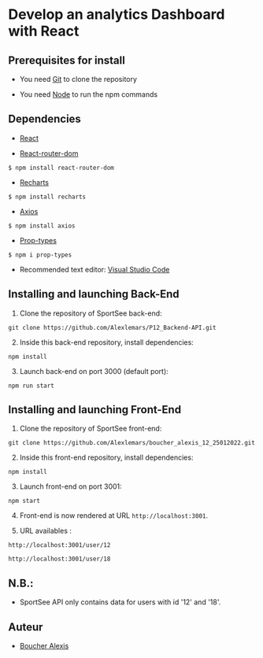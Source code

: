 # Develop an analytics Dashboard with React


## Prerequisites for install

- You need [Git](https://git-scm.com) to clone the repository

- You need [Node](https://nodejs.org/en/) to run the npm commands


## Dependencies

- [React](https://reactjs.org)

- [React-router-dom](https://reactrouter.com/web/guides/quick-start) 

`$ npm install react-router-dom`

- [Recharts](https://recharts.org/en-US)

`$ npm install recharts`

- [Axios](https://github.com/axios/axios) 

`$ npm install axios`  

- [Prop-types](https://www.npmjs.com/package/prop-types)  

`$ npm i prop-types`

- Recommended text editor: [Visual Studio Code](https://code.visualstudio.com)



## Installing and launching Back-End

1. Clone the repository of SportSee back-end:   

`git clone https://github.com/Alexlemars/P12_Backend-API.git`


2. Inside this back-end repository, install dependencies:   

`npm install`


3. Launch back-end on port 3000 (default port):   

`npm run start`



## Installing and launching Front-End

1. Clone the repository of SportSee front-end:   

`git clone https://github.com/Alexlemars/boucher_alexis_12_25012022.git`



2. Inside this front-end repository, install dependencies:   

`npm install`



3. Launch front-end on port 3001:   

`npm start`



4. Front-end is now rendered at URL `http://localhost:3001`.


5. URL availables :   

`http://localhost:3001/user/12`   

`http://localhost:3001/user/18`   



## N.B.:
- SportSee API only contains data for users with id '12' and '18'.

## Auteur
* [Boucher Alexis](https://github.com/Alexlemars)